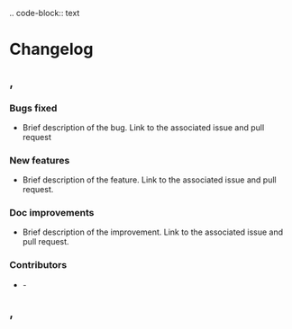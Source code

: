 .. code-block:: text

   # Changelog
   
   ## <pyproduct-library> <version X.Y.Z>, <Release Date YYYY-MM-DD>
   
   ### Bugs fixed
   
   * Brief description of the bug. Link to the associated issue and pull request
   
   ### New features
   
   * Brief description of the feature. Link to the associated issue and pull request.
   
   ### Doc improvements
   
   * Brief description of the improvement. Link to the associated issue and pull request.
   
   ### Contributors
   
   * <Name of the contributor> - <Email of the contributor>
   
   ## <pyproduct-library> <version X.Y.Z>, <Release Date YYYY-MM-DD>
